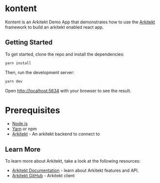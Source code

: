 # kontent

Kontent is an Arkitekt Demo App that demonstrates how to use the [Arkitekt](https://jhnnsrs.github.io/doks) framework to build an
arkitekt enabled react app.

## Getting Started

To get started, clone the repo and install the dependencies:

```bash
yarn install
```

Then, run the development server:

```bash
yarn dev
```

Open [http://localhost:5634](http://localhost:5634) with your browser to see the result.

# Prerequisites

- [Node.js](https://nodejs.org/en/)
- [Yarn](https://yarnpkg.com/) or npm
- [Arkitekt](https://jhnnsrs.github.io/doks) - An arkitekt backend to connect to

## Learn More

To learn more about Arkitekt, take a look at the following resources:

- [Arkitekt Documentation](https://jhnnsrs.github.io/doks) - learn about Arkitekt features and API.
- [Arkitekt GitHub](https://github.com/jhnnsrs/arkitekt-ts) - Arkitekt client
